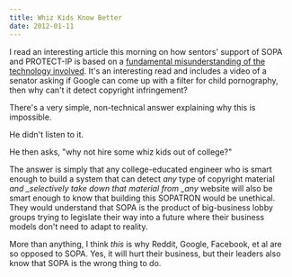 ```yaml
---
title: Whiz Kids Know Better
date: 2012-01-11
---
```


I read an interesting article this morning on how sentors' support of SOPA and PROTECT-IP is based on a [fundamental misunderstanding of the technology involved](http://danwin.com/2012/01/the-sopa-debate-and-how-its-affected-by-congresss-understanding-of-child-porn/). It's an interesting read and includes a video of a senator asking if Google can come up with a filter for child pornography, then why can't it detect copyright infringement?&nbsp;

There's a very simple, non-technical answer explaining why this is impossible.

He didn't listen to it.

He then asks, "why not hire some whiz kids out of college?"

The answer is simply that any college-educated engineer who is smart enough to build a system that can detect _any_ type of copyright material _and&nbsp;\_selectively&nbsp;take down that material from \_any_ website will also be smart enough to know that building this SOPATRON would be unethical. They would understand that SOPA is the product of big-business lobby groups trying to legislate their way into a future where their business models don't need to adapt to reality.

More than anything, I think _this_ is why Reddit, Google, Facebook, et al are so opposed to SOPA. Yes, it will hurt their business, but their leaders also know that SOPA is the wrong thing to do.
